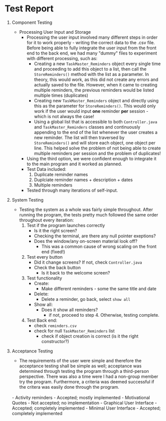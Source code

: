 # Test Report

1. Component Testing
    - Processing User Input and Storage
        - Processing the user input involved many different steps in order for it to work properly - writing the correct data to the .csv file. Before being able to fully integrate the user input from the front end to the back end, we had many "dummy" files to experiment with different processing, such as:
            - Creating a new `TaskMaster_Reminders` object every single time and proceeding to add this object to a list, then call the `StoreReminders()` method with the list as a parameter. In theory, this would work, as this did not create any errors and actually saved to the file. However, when it came to creating multiple reminders, the previous reminders would be listed multiple times (duplicates)
            - Creating new `TaskMaster_Reminders` object and directly using this as the parameter for `StoreReminders()`. This would only work if the user would input **one** reminder **per** session - which is not always the case!
            - Using a global list that is accessible to both `Controller.java` and `TaskMaster_Reminders` classes and continuously appending to the end of the list whenever the user creates a new reminder. The list will then traversed by `StoreReminders()` and will store each object, one object per line. This helped solve the problem of not being able to create multiple reminders per session and the problem of duplicates! 
        - Using the third option, we were confident enough to integrate it to the main program and it worked as planned.
        - Test Data included:
            1. Duplicate reminder names
            2. Duplciate reminder names + description + dates
            3. Multiple reminders 
        - Tested through many iterations of self-input.

2. System Testing
    - Testing the system as a whole was fairly simple throughout. After running the program, the tests pretty much followed the same order throughout every iteration:
        1. Test if the program launches correctly 
            - Is it the right screen?
            - Checking the terminal, are there any null pointer exeptions?
            - Does the window/any on-screen material look off?
                - This was a common cause of wrong scaling on the front end (fixed!)
        2. Test every button
            - Did it change screens? If not, check `Controller.java`
            - Check the back button
                - Is it back to the welcome screen?
        3. Test functionality
            - Create:
                - Make different reminders - some the same title and date
            - Delete:
                - Delete a reminder, go back, select `show all`
            - Show all:
                - Does it show all reminders?
                    - if not, proceed to step 4. Otherwise, testing complete.
        4. Test Back end:
            - check `reminders.csv`
            - check for null `TaskMaster_Reminders` list
                - check if object creation is correct (is it the right constructor?) 

3. Acceptance Testing
    - The requirements of the user were simple and therefore the acceptance testing shall be simple as well; acceptance was determined through testing the program through a third-person perspective. There was also a time were I had a non-group member try the program. Furthermore, a criteria was deemed successful if the critera was easily done through the program.
    <br>
    - Activity reminders
        - Accepted; mostly implemented
    - Motivational Quotes
        - Not accepted; no implementation
    - Graphical User Interface
        - Accepted; completely implemented
    - Minimal User Interface
        - Accepted; completely implemented
        








